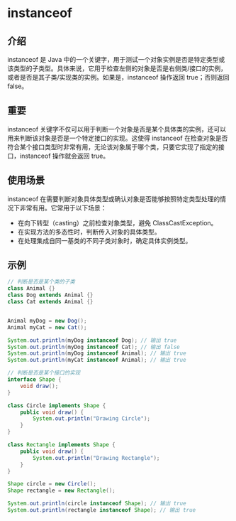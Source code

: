 # instanceof

## 介绍

instanceof 是 Java 中的一个关键字，用于测试一个对象实例是否是特定类型或该类型的子类型。具体来说，它用于检查左侧的对象是否是右侧类/接口的实例，或者是否是其子类/实现类的实例。如果是，instanceof 操作返回 true；否则返回 false。

## 重要

instanceof 关键字不仅可以用于判断一个对象是否是某个具体类的实例，还可以用来判断该对象是否是一个特定接口的实现。这使得 instanceof 在检查对象是否符合某个接口类型时非常有用，无论该对象属于哪个类，只要它实现了指定的接口，instanceof 操作就会返回 true。

## 使用场景

instanceof 在需要判断对象具体类型或确认对象是否能够按照特定类型处理的情况下非常有用。它常用于以下场景：

-   在向下转型（casting）之前检查对象类型，避免 ClassCastException。
-   在实现方法的多态性时，判断传入对象的具体类型。
-   在处理集成自同一基类的不同子类对象时，确定具体实例类型。

## 示例

```java
// 判断是否是某个类的子类
class Animal {}
class Dog extends Animal {}
class Cat extends Animal {}


Animal myDog = new Dog();
Animal myCat = new Cat();

System.out.println(myDog instanceof Dog); // 输出 true
System.out.println(myDog instanceof Cat); // 输出 false
System.out.println(myDog instanceof Animal); // 输出 true
System.out.println(myCat instanceof Animal); // 输出 true

// 判断是否是某个接口的实现
interface Shape {
    void draw();
}

class Circle implements Shape {
    public void draw() {
        System.out.println("Drawing Circle");
    }
}

class Rectangle implements Shape {
    public void draw() {
        System.out.println("Drawing Rectangle");
    }
}

Shape circle = new Circle();
Shape rectangle = new Rectangle();

System.out.println(circle instanceof Shape); // 输出 true
System.out.println(rectangle instanceof Shape); // 输出 true
```
